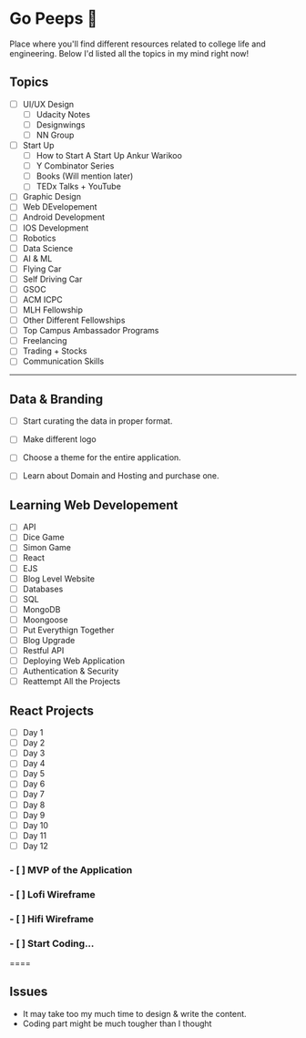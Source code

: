 # Go Peeps 🚀
Place where you'll find different resources related to college life and engineering. Below I'd listed all the topics in my mind right now!
## Topics
- [ ] UI/UX Design
  - [ ] Udacity Notes
  - [ ] Designwings
  - [ ] NN Group
- [ ] Start Up
  - [ ] How to Start A Start Up Ankur Warikoo
  - [ ] Y Combinator Series
  - [ ] Books (Will mention later)
  - [ ] TEDx Talks + YouTube
- [ ] Graphic Design
- [ ] Web DEvelopement
- [ ] Android Development
- [ ] IOS Development
- [ ] Robotics
- [ ] Data Science
- [ ] AI & ML
- [ ] Flying Car
- [ ] Self Driving Car
- [ ] GSOC
- [ ] ACM ICPC
- [ ] MLH Fellowship
- [ ] Other Different Fellowships
- [ ] Top Campus Ambassador Programs
- [ ] Freelancing
- [ ] Trading + Stocks
- [ ] Communication Skills
----
## Data & Branding
- [ ] Start curating the data in proper format.
- [ ] Make different logo
- [ ] Choose a theme for the entire application.
- [ ] Learn about Domain and Hosting and purchase one.


## Learning Web Developement 
- [ ] API
- [ ] Dice Game
- [ ] Simon Game
- [ ] React
- [ ] EJS
- [ ] Blog Level Website
- [ ] Databases
- [ ] SQL
- [ ] MongoDB
- [ ] Moongoose
- [ ] Put Everythign Together
- [ ] Blog Upgrade
- [ ] Restful API
- [ ] Deploying Web Application
- [ ] Authentication & Security
- [ ] Reattempt All the Projects

## React Projects
- [ ] Day 1
- [ ] Day 2
- [ ] Day 3
- [ ] Day 4
- [ ] Day 5
- [ ] Day 6
- [ ] Day 7
- [ ] Day 8
- [ ] Day 9
- [ ] Day 10
- [ ] Day 11
- [ ] Day 12

### - [ ] MVP of the Application
### - [ ] Lofi Wireframe
### - [ ] Hifi Wireframe
### - [ ] Start Coding...

====
## Issues
- It may take too my much time to design & write the content.
- Coding part might be much tougher than I thought
